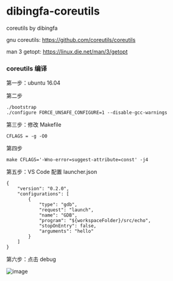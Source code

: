 # dibingfa-coreutils
coreutils by dibingfa

gnu coreutils: https://github.com/coreutils/coreutils

man 3 getopt: https://linux.die.net/man/3/getopt

### coreutils 编译

第一步：ubuntu 16.04

第二步
```
./bootstrap
./configure FORCE_UNSAFE_CONFIGURE=1 --disable-gcc-warnings
```

第三步：修改 Makefile
```
CFLAGS = -g -O0
```

第四步
```
make CFLAGS='-Wno-error=suggest-attribute=const' -j4
```

第五步：VS Code 配置 launcher.json
```
{
    "version": "0.2.0",
    "configurations": [
        {
            "type": "gdb",
            "request": "launch",
            "name": "GDB",
            "program": "${workspaceFolder}/src/echo",
            "stopOnEntry": false,
            "arguments": "hello"
        }
    ]
}
```

第六步：点击 debug

![image](https://user-images.githubusercontent.com/25787738/212536995-804b4534-6478-4e66-9965-ce147ddab552.png)
